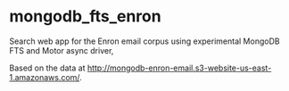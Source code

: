 mongodb_fts_enron
=================

Search web app for the Enron email corpus using experimental MongoDB FTS and Motor async driver,

Based on the data at http://mongodb-enron-email.s3-website-us-east-1.amazonaws.com/.
